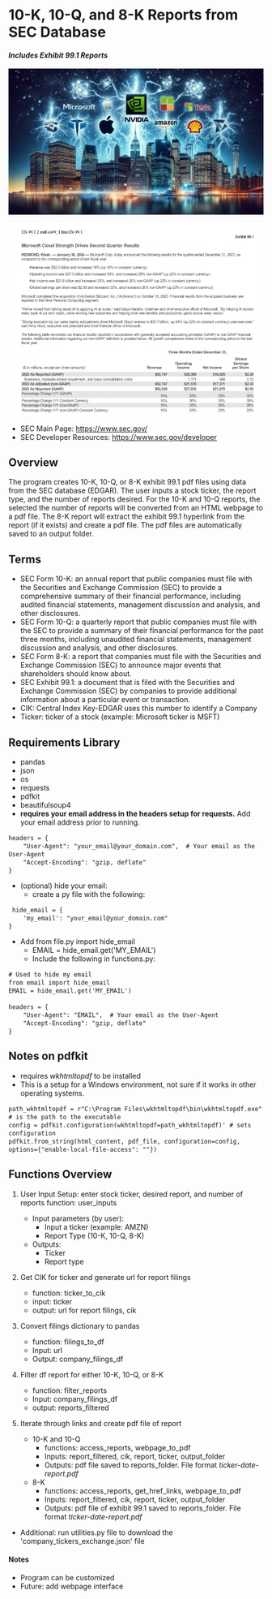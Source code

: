 # 10-K, 10-Q, and 8-K Reports from SEC Database
#### _Includes Exhibit 99.1 Reports_
![alt-text](ws2.jpeg "Wall Street") 

![alt-text](msft8k.png "8-K Press Release")

- SEC Main Page: https://www.sec.gov/
- SEC Developer Resources: https://www.sec.gov/developer

## Overview
The program creates 10-K, 10-Q, or 8-K exhibit 99.1 pdf files using data from the SEC database (EDGAR). The user 
inputs a stock ticker, the report type, and the number of reports desired.  For the 10-K and 10-Q reports, the 
selected the number of reports will be converted from an HTML webpage to a pdf file. The 8-K report will extract the 
exhibit 99.1 hyperlink from the report (if it exists) and create a pdf file.  The pdf files are automatically saved to
an output folder.


## Terms
* SEC Form 10-K: an annual report that public companies must file with the Securities and Exchange Commission (SEC) 
to provide a comprehensive summary of their financial performance, including audited financial statements, management 
discussion and analysis, and other disclosures.
* SEC Form 10-Q: a quarterly report that public companies must file with the SEC to provide a summary of their financial 
performance for the past three months, including unaudited financial statements, management discussion and analysis, 
and other disclosures.
* SEC Form 8-K: a report that companies must file with the Securities and Exchange Commission (SEC) to announce major 
events that shareholders should know about.
* SEC Exhibit 99.1: a document that is filed with the Securities and Exchange Commission (SEC) by companies to provide 
additional information about a particular event or transaction.
* CIK: Central Index Key-EDGAR uses this number to identify a Company 
* Ticker: ticker of a stock (example: Microsoft ticker is MSFT)

## Requirements Library
* pandas
* json
* os
* requests
* pdfkit
* beautifulsoup4
* __requires your email address in the headers setup for requests.__  Add your email address prior to running.

```
headers = {
    "User-Agent": "your_email@your_domain.com",  # Your email as the User-Agent
    "Accept-Encoding": "gzip, deflate"
}
```  
* (optional) hide your email:
  - create a py file with the following:
```
 hide_email = {
    'my_email': "your_email@your_domain.com"
}
```
- Add from file.py import hide_email
   - EMAIL = hide_email.get('MY_EMAIL')
   - Include the following in functions.py:
```
# Used to hide my email
from email import hide_email
EMAIL = hide_email.get('MY_EMAIL')

headers = {
    "User-Agent": "EMAIL",  # Your email as the User-Agent
    "Accept-Encoding": "gzip, deflate"
}

```

## Notes on pdfkit
* requires _wkhtmltopdf_ to be installed 
* This is a setup for a Windows environment, not sure if it works in other operating systems.
```
path_wkhtmltopdf = r"C:\Program Files\wkhtmltopdf\bin\wkhtmltopdf.exe" # is the path to the executable
config = pdfkit.configuration(wkhtmltopdf=path_wkhtmltopdf)' # sets configuration
pdfkit.from_string(html_content, pdf_file, configuration=config, options={"enable-local-file-access": ""}) 
```

## Functions Overview
1) User Input Setup: enter stock ticker, desired report, and number of reports
    function: user_inputs
    * Input parameters (by user):
        - Input a ticker (example: AMZN)
        - Report Type (10-K, 10-Q, 8-K)
    * Outputs:
        - Ticker
        - Report type

2) Get CIK for ticker and generate url for report filings
    * function: ticker_to_cik
    * input: ticker
    * output: url for report filings, cik

3) Convert filings dictionary to pandas
    * function: filings_to_df
    * Input: url
    * Output: company_filings_df

4) Filter df report for either 10-K, 10-Q, or 8-K
    * function: filter_reports
    * Input: company_filings_df
    * output: reports_filtered

5) Iterate through links and create pdf file of report
    * 10-K and 10-Q
      - functions: access_reports, webpage_to_pdf
      - Inputs: report_filtered, cik, report, ticker, output_folder
      - Outputs: pdf file saved to reports_folder.  File format *ticker-date-report.pdf*
    * 8-K
      - functions: access_reports, get_href_links, webpage_to_pdf
      - Inputs: report_filtered, cik, report, ticker, output_folder
      - Outputs: pdf file of exhibit 99.1 saved to reports_folder.  File format *ticker-date-report.pdf*

* Additional: run utilities.py file to download the 'company_tickers_exchange.json' file

#### Notes
* Program can be customized
* Future: add webpage interface